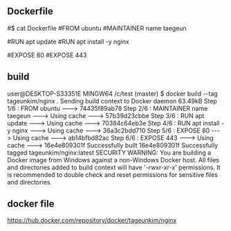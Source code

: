 ## Dockerfile
#$ cat Dockerfile
#FROM ubuntu
#MAINTAINER name taegeun

#RUN apt update
#RUN apt install -y nginx

#EXPOSE 80
#EXPOSE 443


## build
user@DESKTOP-S33351E MINGW64 /c/test (master)
$ docker build --tag  tageunkim/nginx .
Sending build context to Docker daemon  63.49kB
Step 1/6 : FROM ubuntu
 ---> 74435f89ab78
Step 2/6 : MAINTAINER name taegeun
 ---> Using cache
 ---> 57b39d23cbbe
Step 3/6 : RUN apt update
 ---> Using cache
 ---> 70384c64eb3e
Step 4/6 : RUN apt install -y nginx
 ---> Using cache
 ---> 36a3c2bdd710
Step 5/6 : EXPOSE 80
 ---> Using cache
 ---> ab14bfbd82ac
Step 6/6 : EXPOSE 443
 ---> Using cache
 ---> 16e4e809301f
Successfully built 16e4e809301f
Successfully tagged tageunkim/nginx:latest
SECURITY WARNING: You are building a Docker image from Windows against a non-Windows Docker host. All files and directories added to build context will have '-rwxr-xr-x' permissions. It is recommended to double check and reset permissions for sensitive files and directories.

## docker file
https://hub.docker.com/repository/docker/tageunkim/nginx
